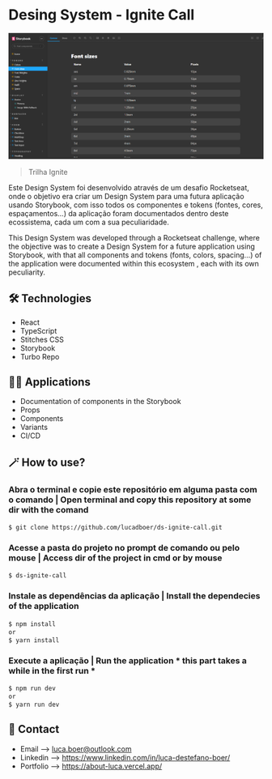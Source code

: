 # Desing System - Ignite Call

![preview1](./.github/preview1.png)

> Trilha Ignite

Este Design System foi desenvolvido através de um desafio Rocketseat, onde o objetivo era criar um Design System para uma futura aplicação usando Storybook, com isso todos os componentes e tokens (fontes, cores, espaçamentos...) da aplicação foram documentados dentro deste ecossistema, cada um com a sua peculiaridade.

This Design System was developed through a Rocketseat challenge, where the objective was to create a Design System for a future application using Storybook, with that all components and tokens (fonts, colors, spacing...) of the application were documented within this ecosystem , each with its own peculiarity.

## 🛠 Technologies

- React
- TypeScript
- Stitches CSS
- Storybook
- Turbo Repo

## 🧑‍💻 Applications

- Documentation of components in the Storybook
- Props
- Components
- Variants
- CI/CD

## 🪄 How to use?

### Abra o terminal e copie este repositório em alguma pasta com o comando | Open terminal and copy this repository at some dir with the comand
```
$ git clone https://github.com/lucadboer/ds-ignite-call.git
```

### Acesse a pasta do projeto no prompt de comando ou pelo mouse | Access dir of the project in cmd or by mouse

```
$ ds-ignite-call
```

### Instale as dependências da aplicação | Install the dependecies of the application

```
$ npm install
or
$ yarn install
```

### Execute a aplicação | Run the application * this part takes a while in the first run *

```
$ npm run dev
or
$ yarn run dev
```

## 💛 Contact

- Email --> luca.boer@outlook.com
- Linkedin --> https://www.linkedin.com/in/luca-destefano-boer/
- Portfolio --> https://about-luca.vercel.app/
